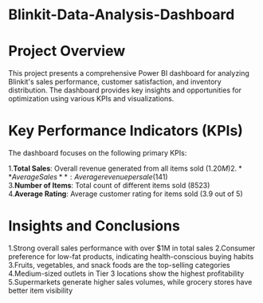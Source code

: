 # Blinkit-Data-Analysis-Dashboard
# **Project Overview**
This project presents a comprehensive Power BI dashboard for analyzing Blinkit's sales performance, customer satisfaction, and inventory distribution. The dashboard provides key insights and opportunities for optimization using various KPIs and visualizations.
# Key Performance Indicators (KPIs)
The dashboard focuses on the following primary KPIs:

   1.**Total Sales**: Overall revenue generated from all items sold ($1.20M)   
   2.**Average Sales**: Average revenue per sale ($141) <br> 
   3.**Number of Items**: Total count of different items sold (8523) <br> 
   4.**Average Rating**: Average customer rating for items sold (3.9 out of 5) 

# **Insights and Conclusions**
   1.Strong overall sales performance with over $1M in total sales 
   2.Consumer preference for low-fat products, indicating health-conscious buying habits 
   3.Fruits, vegetables, and snack foods are the top-selling categories 
   4.Medium-sized outlets in Tier 3 locations show the highest profitability 
   5.Supermarkets generate higher sales volumes, while grocery stores have better item visibility 
